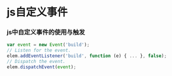 # js自定义事件
### js中自定义事件的使用与触发
```js
var event = new Event('build');
// Listen for the event.
elem.addEventListener('build', function (e) { ... }, false);
// Dispatch the event.
elem.dispatchEvent(event);
```
